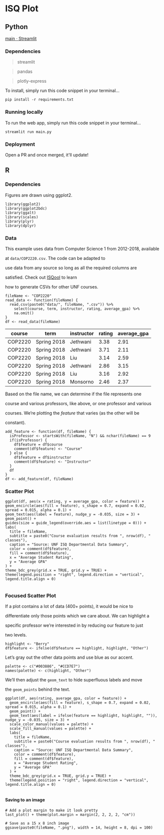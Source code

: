 # ISQ Plot

## Python

[main · Streamlit](https://andreasink-isqplot-main-2da7lj.streamlit.app/)

### Dependencies

> streamlit

> pandas

> plotly-express

To install, simply run this code snippet in your terminal...

`pip install -r requirements.txt`

### Running locally

To run the web app, simply run this code snippet in your terminal...

`streamlit run main.py`

### Deployment

Open a PR and once merged, it'll update!

## R

### Dependencies

Figures are drawn using ggplot2.

```other
library(ggplot2)
library(ggplot2bdc)
library(ggalt)
library(scales)
library(plyr)
library(dplyr)
```

### Data

This example uses data from Computer Science 1 from 2012-2018, available

at `data/COP2220.csv`. The code can be adapted to

use data from any source so long as all the required columns are

satisfied. Check out [ISQool](https://github.com/rothso/isqool) to learn

how to generate CSVs for other UNF courses.

```other
fileName <- "COP2220"
read_data <- function(fileName) {
  read.csv(paste0("data/", fileName, ".csv")) %>%
    select(course, term, instructor, rating, average_gpa) %>%
    na.omit()
}
df <- read_data(fileName)
```

| **course** | **term**    | **instructor** | **rating** | **average_gpa** |
| ---------- | ----------- | -------------- | ---------- | --------------- |
| COP2220    | Spring 2018 | Jethwani       | 3.38       | 2.91            |
| COP2220    | Spring 2018 | Jethwani       | 3.71       | 2.11            |
| COP2220    | Spring 2018 | Liu            | 3.14       | 2.59            |
| COP2220    | Spring 2018 | Jethwani       | 2.86       | 3.15            |
| COP2220    | Spring 2018 | Liu            | 3.16       | 2.92            |
| COP2220    | Spring 2018 | Monsorno       | 2.46       | 2.37            |

Based on the file name, we can determine if the file represents one

course and various professors, like above, or one professor and various

courses. We’re plotting the *feature* that varies (as the other will be

constant).

```other
add_feature <- function(df, fileName) {
  isProfessor <- startsWith(fileName, "N") && nchar(fileName) == 9
  if(isProfessor) {
    df$feature = df$course
    comment(df$feature) <- "Course"
  } else {
    df$feature = df$instructor
    comment(df$feature) <- "Instructor"
  }
  df
}
df <- add_feature(df, fileName)
```

### Scatter Plot

```other
ggplot(df, aes(x = rating, y = average_gpa, color = feature)) +
geom_encircle(aes(fill = feature), s_shape = 0.7, expand = 0.02, spread = 0.015, alpha = 0.1) +
geom_text(aes(label = feature), nudge_y = -0.035, size = 3) +
geom_point() +
guides(size = guide_legend(override.aes = list(linetype = 0))) +
labs(
  title = fileName,
  subtitle = paste0("Course evaluation results from ", nrow(df), " classes"),
  caption = "Source: UNF ISQ Departmental Data Summary",
  color = comment(df$feature),
  fill = comment(df$feature),
  x = "Average Student Rating",
  y = "Average GPA"
) +
theme_bdc_grey(grid.x = TRUE, grid.y = TRUE) +
theme(legend.position = "right", legend.direction = "vertical", legend.title.align = 0)
```

![]()

### Focused Scatter Plot

If a plot contains a lot of data (400+ points), it would be nice to

differentiate only those points which we care about. We can highlight a

specific professor we’re interested in by reducing our feature to just

two levels.

```other
highlight <- "Berry"
df$feature <- ifelse(df$feature == highlight, highlight, "Other")
```

Let’s gray out the other data points and use blue as our accent.

```other
palette <- c("#003886", "#CCD7E7")
names(palette) <- c(highlight, "Other")
```

We’ll then adjust the `geom_text` to hide superfluous labels and move

the `geom_points` behind the text.

```other
ggplot(df, aes(rating, average_gpa, color = feature)) +
  geom_encircle(aes(fill = feature), s_shape = 0.7, expand = 0.02, spread = 0.015, alpha = 0.1) +
  geom_point() +
  geom_text(aes(label = ifelse(feature == highlight, highlight, "")), nudge_y = -0.035, size = 3) +
  scale_color_manual(values = palette) +
  scale_fill_manual(values = palette) +
  labs(
    title = fileName,
    subtitle = paste0("Course evaluation results from ", nrow(df), " classes"),
    caption = "Source: UNF ISQ Departmental Data Summary",
    color = comment(df$feature),
    fill = comment(df$feature),
    x = "Average Student Rating",
    y = "Average GPA"
  ) +
  theme_bdc_grey(grid.x = TRUE, grid.y = TRUE) +
  theme(legend.position = "right", legend.direction = "vertical", legend.title.align = 0)
```

![]()

#### Saving to an image

```other
# Add a plot margin to make it look pretty
last_plot() + theme(plot.margin = margin(2, 2, 2, 2, "cm"))

# Save as a 15 x 8 inch image
ggsave(paste0(fileName, ".png"), width = 14, height = 8, dpi = 100)
```
